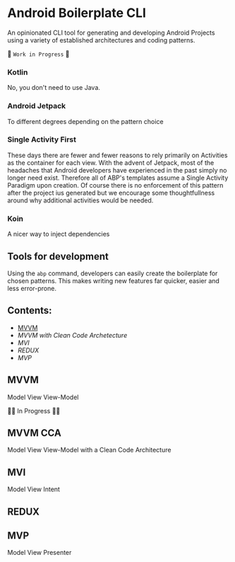 # Android Boilerplate CLI
An opinionated CLI tool for generating and developing Android Projects using a variety of established architectures and coding patterns.

:construction: `Work in Progress` :construction:
### Kotlin
No, you don't need to use Java.

### Android Jetpack
To different degrees depending on the pattern choice

### Single Activity First
These days there are fewer and fewer reasons to rely primarily on Activities as the container for each view. With the advent of Jetpack, most of the headaches that Android developers have experienced in the past simply no longer need exist. Therefore all of ABP's templates assume a Single Activity Paradigm upon creation. Of course there is no enforcement of this pattern after the project ius generated but we encourage some thoughtfullness around why additional activities would be needed.

### Koin
A nicer way to inject dependencies

## Tools for development
Using the ```abp``` command, developers can easily create the boilerplate for chosen patterns. This makes writing new features far quicker, easier and less error-prone. 

## Contents:
 - [MVVM](#mvvm)
 - *MVVM with Clean Code Archetecture*
 - *MVI*
 - *REDUX*
 - *MVP*
 
 
 
 
 ## MVVM
 Model View View-Model
 
 :construction::hammer: In Progress :hammer::construction:
 
 
 ## MVVM CCA
 Model View View-Model with a Clean Code Architecture
 
 ## MVI
 Model View Intent
 
 ## REDUX
 
 
 ## MVP
 Model View Presenter
 
